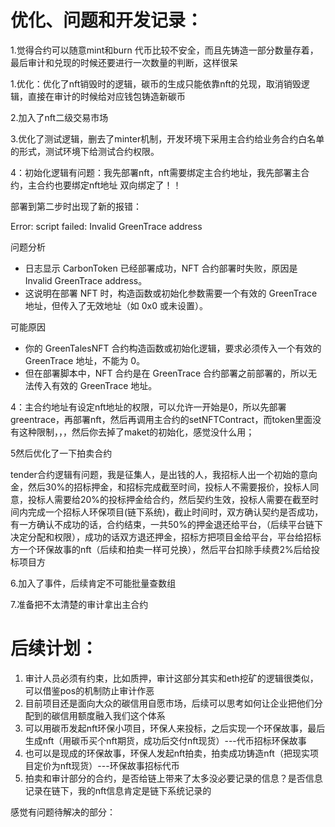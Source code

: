 # 优化、问题和开发记录：

1.觉得合约可以随意mint和burn 代币比较不安全，而且先铸造一部分数量存着，最后审计和兑现的时候还要进行一次数量的判断，这样很呆

1.优化：优化了nft销毁时的逻辑，碳币的生成只能依靠nft的兑现，取消销毁逻辑，直接在审计的时候给对应钱包铸造新碳币

2.加入了nft二级交易市场

3.优化了测试逻辑，删去了minter机制，开发环境下采用主合约给业务合约白名单的形式，测试环境下给测试合约权限。

4：初始化逻辑有问题：我先部署nft，nft需要绑定主合约地址，我先部署主合约，主合约也要绑定nft地址  双向绑定了！！

部署到第二步时出现了新的报错：

Error: script failed: Invalid GreenTrace address

问题分析

* 日志显示 CarbonToken 已经部署成功，NFT 合约部署时失败，原因是 Invalid GreenTrace address。
* 这说明在部署 NFT 时，构造函数或初始化参数需要一个有效的 GreenTrace 地址，但传入了无效地址（如 0x0 或未设置）。

可能原因

* 你的 GreenTalesNFT 合约构造函数或初始化逻辑，要求必须传入一个有效的 GreenTrace 地址，不能为 0。
* 但在部署脚本中，NFT 合约是在 GreenTrace 合约部署之前部署的，所以无法传入有效的 GreenTrace 地址。

4：主合约地址有设定nft地址的权限，可以允许一开始是0，所以先部署greentrace，再部署nft，然后再调用主合约的setNFTContract，而token里面没有这种限制，，，然后你去掉了maket的初始化，感觉没什么用；

5然后优化了一下拍卖合约

tender合约逻辑有问题，我是征集人，是出钱的人，我招标人出一个初始的意向金，然后30%的招标押金，和招标完成截至时间，投标人不需要报价，投标人同意，投标人需要给20%的投标押金给合约，然后契约生效，投标人需要在截至时间内完成一个招标人环保项目(链下系统)，截止时间时，双方确认契约是否成功，有一方确认不成功的话，合约结束，一共50%的押金退还给平台，（后续平台链下决定分配和权限），成功的话双方退还押金，招标方把项目金给平台，平台给招标方一个环保故事的nft（后续和拍卖一样可兑换），然后平台扣除手续费2%后给投标项目方

6.加入了事件，后续肯定不可能批量查数组


7.准备把不太清楚的审计拿出主合约

# 后续计划：

1. 审计人员必须有约束，比如质押，审计这部分其实和eth挖矿的逻辑很类似，可以借鉴pos的机制防止审计作恶
2. 目前项目还是面向大众的碳信用自愿市场，后续可以思考如何让企业把他们分配到的碳信用额度融入我们这个体系
3. 可以用碳币发起nft环保小项目，环保人来投标，之后实现一个环保故事，最后生成nft（用碳币买个nft期货，成功后交付nft现货）---代币招标环保故事
4. 也可以是现成的环保故事，环保人发起nft拍卖，拍卖成功铸造nft（把现实项目定价为nft现货）---环保故事招标代币
5. 拍卖和审计部分的合约，是否给链上带来了太多没必要记录的信息？是否信息记录在链下，我的nft信息肯定是链下系统记录的

感觉有问题待解决的部分：
